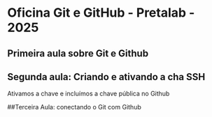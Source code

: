 # Oficina Git e GitHub - Pretalab - 2025
## Primeira aula sobre Git e Github

## Segunda aula: Criando e ativando a cha SSH
Ativamos a chave e incluímos a chave pública no Github

##Terceira Aula: conectando o Git com Github